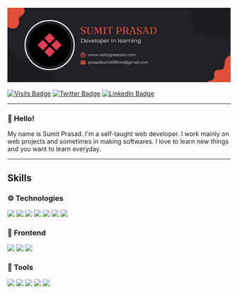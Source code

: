 [![Sumit's GitHub Banner](./assets/Sumit-GH-Banner.png)](https://twitter.com/_sumitprasad_)

[![Visits Badge](https://badges.pufler.dev/visits/sumit-prasad/sumit-prasad)](https://github.com/sumit-prasad/)
[![Twitter Badge](https://img.shields.io/badge/Twitter-Profile-informational?style=flat&logo=twitter&logoColor=white&color=1CA2F1)](https://twitter.com/_sumitprasad__)
[![LinkedIn Badge](https://img.shields.io/badge/LinkedIn-Profile-informational?style=flat&logo=linkedin&logoColor=white&color=0D76A8)](https://www.linkedin.com/in/sumitxprasad/)

---

### 👋 Hello! <br> 
My name is Sumit Prasad. I'm a self-taught web developer.
I work mainly on web projects and sometimes in making softwares.
I love to learn new things and you want to learn everyday.

---
## Skills

### ⚙️ Technologies
![](https://img.shields.io/badge/Code-Node-informational?style=flat&logo=Node.js&logoColor=white&color=green)
![](https://img.shields.io/badge/Code-React-informational?style=flat&logo=react&logoColor=white&color=61DAFB)
![](https://img.shields.io/badge/Code-JavaScript-informational?style=flat&logo=JavaScript&logoColor=white&color=yellow)
![](https://img.shields.io/badge/Code-TypeScript-informational?style=flat&logo=TypeScript&logoColor=white&color=3178C6)
![](https://img.shields.io/badge/Code-Java-informational?style=flat&logo=Java&logoColor=white&color=FF7800)
![](https://img.shields.io/badge/Code-MongoDB-informational?style=flat&logo=MongoDB&logoColor=white&color=green)
![](https://img.shields.io/badge/Code-MySQL-informational?style=flat&logo=MySQL&logoColor=white&color=4479A1)

### 🧁 Frontend
![](https://img.shields.io/badge/Style-CSS-informational?style=flat&logo=css3&logoColor=white&color=F43059)
![](https://img.shields.io/badge/Style-Tailwind-informational?style=flat&logo=Tailwind-CSS&logoColor=white&color=4AB197)
![](https://img.shields.io/badge/Style-Sass-informational?style=flat&logo=Sass&logoColor=white&color=CC6699)

### 🧰 Tools

![](https://img.shields.io/badge/Tools-NGINX-informational?style=flat&logo=nginx&logoColor=white&color=009639)
![](https://img.shields.io/badge/Tools-Netlify-informational?style=flat&logo=netlify&logoColor=white&color=00C7B7)
![](https://img.shields.io/badge/Tools-NPM-informational?style=flat&logo=npm&logoColor=white&color=CB3837)
![](https://img.shields.io/badge/Tools-Postman-informational?style=flat&logo=Postman&logoColor=white&color=FF6C37)
![](https://img.shields.io/badge/Tools-GitHub-informational?style=flat&logo=GitHub&logoColor=white&color=181717)
